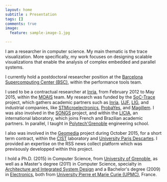 ```yaml
---
layout: home
subtitle : Presentation
tags: []
comments: true
image:
  feature: sample-image-1.jpg

---
```

I am a researcher in computer science. My main thematic is the trace visualization.
More specifically, my work focuses on designing scalable visualizations that enable the analysis of complex embedded and parallel systems.

I currently hold a postdoctoral researcher position at the [Barcelona Supercomputing Center (BSC)](https://www.bsc.es/), within the performance tools team.

I used to be a contractual researcher at [Inria](http://www.inria.fr/), from February 2012 to May 2015, within the [MOAIS](http://moais.imag.fr/) team.
My research was funded by the [SoC-Trace](http://www.minalogic.com/TPL_CODE/TPL_PROJET/PAR_TPL_IDENTIFIANT/2717/15-annuaire-innovations-technologiques-nanotechnologie-systeme-embarque.htm) project, which gathers academic partners such as [Inria](http://www.inria.fr/), [UJF](https://www.ujf-grenoble.fr/), [LIG](https://www.liglab.fr/), and industrial companies, like [STMicroelectronics](http://www.st.com/), [ProbaYes](http://www.probayes.com/), and [Magillem](http://www.magillem.com/).
I was also involved in the [SONGS](http://infra-songs.gforge.inria.fr/) project, and within the [LICIA](http://licia-lab.org/index-en.html), an international laboratory, which joins French and Brazilian academic partners. 
In parallel, I taught in [Polytech'Grenoble](http://www.polytech-grenoble.fr) engineering school.

I also was involved in the [Geomedia](http://www.gis-cist.fr/axes-scientifiques/geomedia/) project during October 2015, for a short term contract, within the [CIST](http://www.gis-cist.fr/) laboratory and [University Paris Descartes](http://www.parisdescartes.fr/). I provided an expertise on the RSS news collect platform which was previsously developped within this project.

I hold a Ph.D. (2015) in Computer Science, from [University of Grenoble](http://www.univ-grenoble-alpes.fr/), as well as a Master's degree (2011) in Computer Science, specialty in [Architecture and Integrated System Design](http://www-master.ufr-info-p6.jussieu.fr/lmd/specialite/sesi/) and a Bachelor's degree (2009) in [Electronics](http://www.licence.elec.upmc.fr/), both from [University Pierre et Marie Curie (UPMC)](http://www.upmc.fr/), France.
